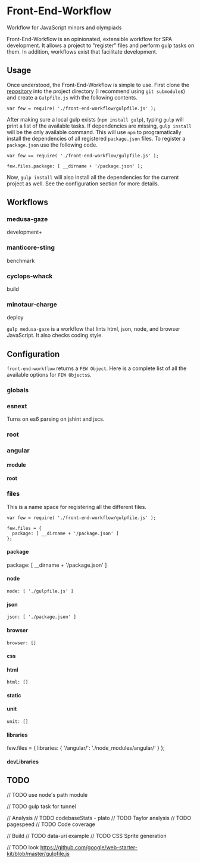Front-End-Workflow
==================

Workflow for JavaScript minors and olympiads

Front-End-Workflow is an opinionated, extensible workflow for SPA development.
It allows a project to "register" files and perform gulp tasks on them. In
addition, workflows exist that facilitate development.

Usage
-----

Once understood, the Front-End-Workflow is simple to use. First clone the
[repository](http://github.com/taylor1791/Front-End-Workflow) into the project
directory (I recommend using `git submodule`s) and create a `Gulpfile.js` with
the following contents.

    var few = require( './front-end-workflow/gulpfile.js' );

After making sure a local gulp exists (`npm install gulp`), typing `gulp` will
print a list of the available tasks. If dependencies are missing, `gulp install`
will be the only available command. This will use `npm` to programatically
install the dependencies of all registered `package.json` files. To register a
`package.json` use the following code.

    var few == require( './front-end-workflow/gulpfile.js' );

    few.files.package: [ __dirname + '/package.json' ];

Now, `gulp install` will also install all the dependencies for the current
project as well. See the configuration section for more details.

Workflows
---------

### medusa-gaze

development+

### manticore-sting

benchmark

### cyclops-whack

build

### minotaur-charge

deploy

`gulp medusa-gaze` is a workflow that lints html, json, node, and browser
JavaScript. It also checks coding style.

Configuration
-------------

`front-end-workflow` returns a `FEW Object`. Here is a complete list of all the
available options for `FEW Objects`s.








### globals

### esnext

Turns on es6 parsing on jshint and jscs.

### root

### angular

#### module

#### root

### files

This is a name space for registering all the different files.

    var few = require( './front-end-workflow/gulpfile.js' );

    few.files = {
      package: [ __dirname + '/package.json' ]
    };

#### package

   package: [ __dirname + '/package.json' ]

#### node

    node: [ './gulpfile.js' ]

#### json

    json: [ './package.json' ]

#### browser

    browser: []

#### css

#### html

    html: []

#### static

#### unit

    unit: []

#### libraries

   few.files = {
     libraries: {
       '/angular/': './node_modules/angular/'
     }
   };

#### devLibraries

TODO
----

// TODO use node's path module

// TODO gulp task for tunnel

// Analysis
// TODO codebaseStats - plato
// TODO Taylor analysis
// TODO pagespeed
// TODO Code coverage

// Build
// TODO data-uri example
// TODO CSS Sprite generation


// TODO look https://github.com/google/web-starter-kit/blob/master/gulpfile.js
